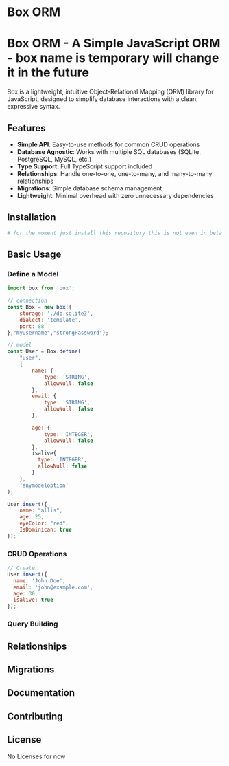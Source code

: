 # Box ORM
# Box ORM - A Simple JavaScript ORM - box name is temporary will change it in the future

Box is a lightweight, intuitive Object-Relational Mapping (ORM) library for JavaScript, designed to simplify database interactions with a clean, expressive syntax.

## Features

- **Simple API**: Easy-to-use methods for common CRUD operations
- **Database Agnostic**: Works with multiple SQL databases (SQLite, PostgreSQL, MySQL, etc.)
- **Type Support**: Full TypeScript support included
- **Relationships**: Handle one-to-one, one-to-many, and many-to-many relationships
- **Migrations**: Simple database schema management
- **Lightweight**: Minimal overhead with zero unnecessary dependencies

## Installation

```bash
# for the moment just install this repository this is not even in beta and some features are needed
```

## Basic Usage

### Define a Model

```js
import box from 'box';

// connection
const Box = new box({
    storage: './db.sqlite3',
    dialect: 'template',
    port: 88
},"myUsername","strongPassword");

// model
const User = Box.define(
    "user",
    {
        name: {
            type: 'STRING',
            allowNull: false
        },
        email: {
            type: 'STRING',
            allowNull: false
        },

        age: {
            type: 'INTEGER',
            allowNull: false
        },
        isalive{
          type: 'INTEGER',
          allowNull: false
        }
    },
    'anymodeloption'
);

User.insert({
    name: "allis",
    age: 25,
    eyeColor: "red",
    IsDominican: true
});
```

### CRUD Operations

```js
// Create
User.insert({
  name: 'John Doe',
  email: 'john@example.com',
  age: 30,
  isalive: true
});
```

### Query Building



## Relationships

## Migrations


## Documentation



## Contributing


## License
No Licenses for now

